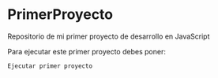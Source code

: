 # PrimerProyecto
Repositorio de mi primer proyecto de desarrollo en JavaScript

Para ejecutar este primer proyecto debes poner:

```Ejecutar primer proyecto```
